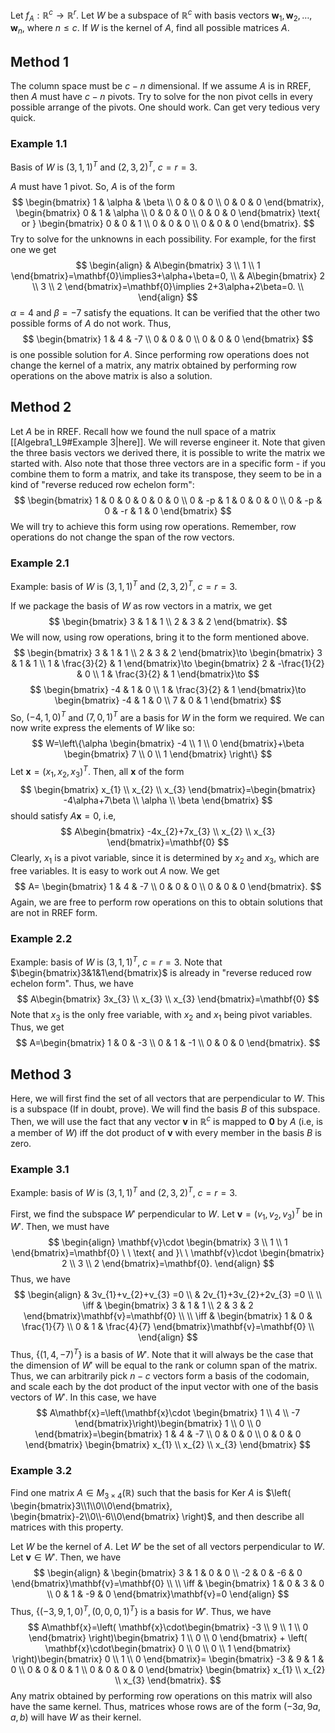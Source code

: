 Let $f_{A}:\mathbb{R}^{c}\to \mathbb{R}^{r}$. Let $W$ be a subspace of $\mathbb{R}^{c}$ with basis vectors $\mathbf{w}_{1}, \mathbf{w}_{2}, \dots, \mathbf{w}_{n}$, where $n\le c$. If $W$ is the kernel of $A$, find all possible matrices $A$.

## Method 1
The column space must be $c-n$ dimensional. If we assume $A$ is in RREF, then $A$ must have $c-n$ pivots. Try to solve for the non pivot cells in every possible arrange of the pivots. One should work. Can get very tedious very quick.

### Example 1.1
Basis of $W$ is $(3, 1, 1)^{T}$ and $(2, 3, 2)^{T}$, $c=r=3$. 

$A$ must have 1 pivot. So, $A$ is of the form
$$
\begin{bmatrix}
1 & \alpha & \beta \\
0 & 0 & 0 \\
0 & 0 & 0
\end{bmatrix},
\begin{bmatrix}
0 & 1 & \alpha \\
0 & 0 & 0 \\
0 & 0 & 0
\end{bmatrix} \text{ or }
\begin{bmatrix}
0 & 0 & 1 \\
0 & 0 & 0 \\
0 & 0 & 0
\end{bmatrix}.
$$
Try to solve for the unknowns in each possibility. For example, for the first one we get
$$
\begin{align}
 & A\begin{bmatrix}
3 \\
1 \\
1
\end{bmatrix}=\mathbf{0}\implies3+\alpha+\beta=0,  \\
 & A\begin{bmatrix}
2 \\
3 \\
2
\end{bmatrix}=\mathbf{0}\implies 2+3\alpha+2\beta=0.  \\
\end{align}
$$
$\alpha=4$ and $\beta=-7$ satisfy the equations. It can be verified that the other two possible forms of $A$ do not work. Thus, 
$$
\begin{bmatrix}
1 & 4 & -7 \\
0 & 0 & 0 \\
0 & 0 & 0
\end{bmatrix}
$$
is one possible solution for $A$. Since performing row operations does not change the kernel of a matrix, any matrix obtained by performing row operations on the above matrix is also a solution.

## Method 2
Let $A$ be in RREF. Recall how we found the null space of a matrix [[Algebra1_L9#Example 3|here]]. We will reverse engineer it. Note that given the three basis vectors we derived there, it is possible to write the matrix we started with. Also note that those three vectors are in a specific form - if you combine them to form a matrix, and take its transpose, they seem to be in a kind of "reverse reduced row echelon form":
$$
\begin{bmatrix}
1 & 0 & 0 & 0 & 0 & 0 \\
0 & -p & 1 & 0 & 0 & 0 \\
0 & -p & 0 & -r & 1 & 0
\end{bmatrix}
$$
We will try to achieve this form using row operations. Remember, row operations do not change the span of the row vectors.


### Example 2.1
Example: basis of $W$ is $(3, 1, 1)^{T}$ and $(2, 3, 2)^{T}$, $c=r=3$.

If we package the basis of $W$ as row vectors in a matrix, we get
$$
\begin{bmatrix}
3 & 1 & 1 \\
2 & 3 & 2
\end{bmatrix}.
$$
We will now, using row operations, bring it to the form mentioned above.
$$
\begin{bmatrix}
3 & 1 & 1 \\
2 & 3 & 2
\end{bmatrix}\to
\begin{bmatrix}
3 & 1 & 1 \\
1 & \frac{3}{2} & 1
\end{bmatrix}\to
\begin{bmatrix}
2 & -\frac{1}{2} & 0 \\
1 & \frac{3}{2} & 1
\end{bmatrix}\to
$$
$$
\begin{bmatrix}
-4 & 1 & 0 \\
1 & \frac{3}{2} & 1
\end{bmatrix}\to
\begin{bmatrix}
-4 & 1 & 0 \\
7 & 0 & 1
\end{bmatrix}
$$
So, $(-4, 1, 0)^{T}$ and $(7, 0, 1)^{T}$ are a basis for $W$ in the form we required. We can now write express the elements of $W$ like so:
$$
W=\left\{\alpha 
\begin{bmatrix} 
-4 \\
1 \\
0
\end{bmatrix}+\beta
\begin{bmatrix} 
7 \\
0 \\
1
\end{bmatrix}
\right\}
$$
Let $\mathbf{x}=(x_{1}, x_{2}, x_{3})^{T}$. Then, all $\mathbf{x}$ of the form 
$$
\begin{bmatrix}
x_{1} \\
x_{2} \\
x_{3}
\end{bmatrix}=\begin{bmatrix}
-4\alpha+7\beta \\
\alpha \\
\beta
\end{bmatrix}
$$
should satisfy $A\mathbf{x}=0$, i.e, 
$$
A\begin{bmatrix}
-4x_{2}+7x_{3} \\
x_{2} \\
x_{3}
\end{bmatrix}=\mathbf{0}
$$
Clearly, $x_{1}$ is a pivot variable, since it is determined by $x_{2}$ and $x_{3}$, which are free variables. It is easy to work out $A$ now. We get
$$
A=
\begin{bmatrix}
1 & 4 & -7 \\
0 & 0 & 0 \\
0 & 0 & 0
\end{bmatrix}.
$$
Again, we are free to perform row operations on this to obtain solutions that are not in RREF form. 


### Example 2.2
Example: basis of $W$ is $(3, 1, 1)^{T}$, $c=r=3$.
Note that $\begin{bmatrix}3&1&1\end{bmatrix}$ is already in "reverse reduced row echelon form". Thus, we have
$$
A\begin{bmatrix}
3x_{3} \\
x_{3} \\
x_{3}
\end{bmatrix}=\mathbf{0}
$$
Note that $x_{3}$ is the only free variable, with $x_{2}$ and $x_{1}$ being pivot variables. Thus, we get 
$$
A=\begin{bmatrix}
1 & 0 & -3 \\
0 & 1 & -1 \\
0 & 0 & 0
\end{bmatrix}.
$$
## Method 3
Here, we will first find the set of all vectors that are perpendicular to $W$. This is a subspace (If in doubt, prove). We will find the basis $B$ of this subspace. Then, we will use the fact that any vector $\mathbf{v}$ in $\mathbb{R}^{c}$ is mapped to $\mathbf{0}$ by $A$ (i.e, is a member of $W$) iff the dot product of $\mathbf{v}$ with every member in the basis $B$ is zero.

### Example 3.1
Example: basis of $W$ is $(3, 1, 1)^{T}$ and $(2, 3, 2)^{T}$, $c=r=3$.

First, we find the subspace $W'$ perpendicular to $W$. Let $\mathbf{v}=(v_{1}, v_{2}, v_{3})^{T}$ be in $W'$. Then, we must have
$$
\begin{align}
\mathbf{v}\cdot \begin{bmatrix}
3 \\
1 \\
1 
\end{bmatrix}=\mathbf{0}
\ \ \text{ and }\ \ 
\mathbf{v}\cdot \begin{bmatrix}
2 \\
3 \\
2 
\end{bmatrix}=\mathbf{0}.
\end{align}
$$
Thus, we have
$$
\begin{align}
 & 3v_{1}+v_{2}+v_{3} =0 \\
 & 2v_{1}+3v_{2}+2v_{3} =0 \\
 \\
\iff  & \begin{bmatrix}
3 & 1 & 1 \\
2 & 3 & 2
\end{bmatrix}\mathbf{v}=\mathbf{0} \\
 \\
\iff & \begin{bmatrix}
1 & 0 & \frac{1}{7} \\
0 & 1 & \frac{4}{7}
\end{bmatrix}\mathbf{v}=\mathbf{0} \\
\end{align}
$$
Thus, $\{(1, 4, -7)^{T}\}$ is a basis of $W'$. Note that it will always be the case that the dimension of $W'$ will be equal to the rank or column span of the matrix. Thus, we can arbitrarily pick $n-c$ vectors form a basis of the codomain, and scale each by the dot product of the input vector with one of the basis vectors of $W'$. In this case, we have
$$
A\mathbf{x}=\left(\mathbf{x}\cdot \begin{bmatrix}
1 \\
4 \\
-7
\end{bmatrix}\right)\begin{bmatrix}
1 \\
0 \\
0
\end{bmatrix}=\begin{bmatrix}
1 & 4 & -7  \\
0 & 0 & 0 \\
0 & 0 & 0
\end{bmatrix}
\begin{bmatrix}
x_{1} \\
x_{2} \\
x_{3}
\end{bmatrix}
$$

### Example 3.2
Find one matrix $A\in M_{3\times4}(\mathbb{R})$ such that the basis for $\text{Ker }A$ is $\left( \begin{bmatrix}3\\1\\0\\0\end{bmatrix}, \begin{bmatrix}-2\\0\\-6\\0\end{bmatrix} \right)$, and then describe all matrices with this property.


Let $W$ be the kernel of $A$. Let $W'$ be the set of all vectors perpendicular to $W$. Let $\mathbf{v}\in W'$. 
Then, we have
$$
\begin{align}
 & \begin{bmatrix}
3 & 1 & 0 & 0 \\
-2 & 0 & -6 & 0
\end{bmatrix}\mathbf{v}=\mathbf{0} \\
 \\
\iff & \begin{bmatrix}
1 & 0 & 3 & 0 \\
0 & 1 & -9 & 0
\end{bmatrix}\mathbf{v}=0
\end{align}
$$
Thus, $\{ (-3, 9, 1, 0)^{T}, (0, 0, 0, 1)^{T} \}$ is a basis for $W'$. Thus, we have
$$
A\mathbf{x}=\left( \mathbf{x}\cdot\begin{bmatrix}
-3 \\
9 \\
1 \\
0
\end{bmatrix} \right)\begin{bmatrix}
1 \\
0 \\
0
\end{bmatrix}
+
\left( \mathbf{x}\cdot\begin{bmatrix}
0 \\
0 \\
0 \\
1
\end{bmatrix} \right)\begin{bmatrix}
0 \\
1 \\
0
\end{bmatrix}=
\begin{bmatrix}
-3 & 9 & 1 & 0 \\
0 & 0 & 0 & 1 \\
0 & 0 & 0 & 0
\end{bmatrix}
\begin{bmatrix}
x_{1} \\
x_{2} \\
x_{3}
\end{bmatrix}.
$$
Any matrix obtained by performing row operations on this matrix will also have the same kernel. Thus, matrices whose rows are of the form $(-3a, 9a, a, b)$ will have $W$ as their kernel. 



